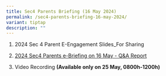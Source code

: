 ```yaml
---
title: Sec4 Parents Briefing (16 May 2024)
permalink: /sec4-parents-briefing-16-may-2024/
variant: tiptap
description: ""
---
```

<ol data-tight="true" class="tight">
<li>
<p>2024 Sec 4 Parent E-Engagement Slides_For Sharing</p>
</li>
</ol>
<ol start="2" data-tight="true" class="tight">
<li>
<p><a href="https://drive.google.com/file/d/1P2zXF8LILOmjrbwOP3kCG1_C2ezWkzhw/view?usp=drive_link" rel="noopener noreferrer nofollow" target="_blank">2024 Sec4 Parents e-Briefing on 16 May - Q&amp;A Report</a>
</p>
</li>
<li>
<p>Video Recording <strong>(Available only on 25 May, 0800h-1200h)</strong>
</p>
</li>
</ol>
<p></p>